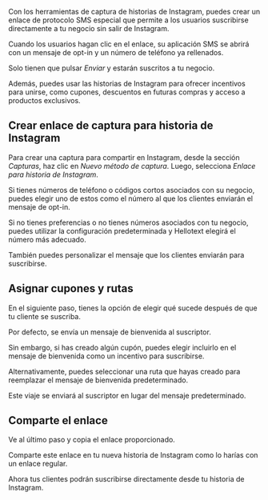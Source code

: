 Con los herramientas de captura de historias de Instagram, puedes crear un enlace de protocolo SMS especial que permite a los usuarios suscribirse directamente a tu negocio sin salir de Instagram. 

Cuando los usuarios hagan clic en el enlace, su aplicación SMS se abrirá con un mensaje de opt-in y un número de teléfono ya rellenados. 

Solo tienen que pulsar *Enviar* y estarán suscritos a tu negocio. 

Además, puedes usar las historias de Instagram para ofrecer incentivos para unirse, como cupones, descuentos en futuras compras y acceso a productos exclusivos.

## Crear enlace de captura para historia de Instagram

Para crear una captura para compartir en Instagram, desde la sección *Capturas*, haz clic en *Nuevo método de captura*. Luego, selecciona *Enlace para historia de Instagram*.

Si tienes números de teléfono o códigos cortos asociados con su negocio, puedes elegir uno de estos como el número al que los clientes enviarán el mensaje de opt-in.

Si no tienes preferencias o no tienes números asociados con tu negocio, puedes utilizar la configuración predeterminada y Hellotext elegirá el número más adecuado.

También puedes personalizar el mensaje que los clientes enviarán para suscribirse.

## Asignar cupones y rutas

En el siguiente paso, tienes la opción de elegir qué sucede después de que tu cliente se suscriba.

Por defecto, se envía un mensaje de bienvenida al suscriptor.

Sin embargo, si has creado algún cupón, puedes elegir incluirlo en el mensaje de bienvenida como un incentivo para suscribirse.

Alternativamente, puedes seleccionar una ruta que hayas creado para reemplazar el mensaje de bienvenida predeterminado.

Este viaje se enviará al suscriptor en lugar del mensaje predeterminado.

## Comparte el enlace

Ve al último paso y copia el enlace proporcionado.

Comparte este enlace en tu nueva historia de Instagram como lo harías con un enlace regular.

Ahora tus clientes podrán suscribirse directamente desde tu historia de Instagram.